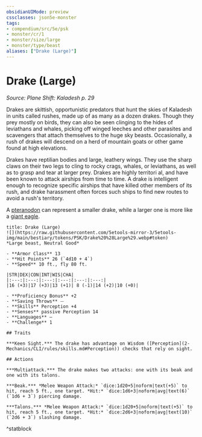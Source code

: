 ```yaml
---
obsidianUIMode: preview
cssclasses: json5e-monster
tags:
- compendium/src/5e/psk
- monster/cr/1
- monster/size/large
- monster/type/beast
aliases: ["Drake (Large)"]
---
```

# Drake (Large)
*Source: Plane Shift: Kaladesh p. 29*  

Drakes are skittish, opportunistic predators that hunt the skies of Kaladesh in units called rushes, made up of as many as a dozen drakes. Though they prey mostly on birds, they can also be seen clinging to the hides of leviathans and whales, picking off winged leeches and other parasites and scavengers that attach themselves to the huge sky beasts. Occasionally, a rush of drakes will descend on a herd of mountain goats or other game found at high elevations.

Drakes have reptilian bodies and large, leathery wings. They use the sharp claws on their two legs to cling to rocky crags, whales, or leviathans, as well as to grasp and tear at larger prey. Drakes are highly territori al, and have been known to attack airships from time to time. A drake is intelligent enough to recognize specific airships that have killed other members of its rush, and drake harassment often forces such ships to find new routes to avoid a rush's territory.

A [pteranodon](2-Mechanics/CLI/bestiary/beast/pteranodon.md) can represent a smaller drake, while a larger one is more like a [giant eagle](2-Mechanics/CLI/bestiary/beast/giant-eagle.md).

```ad-statblock
title: Drake (Large)
![](https://raw.githubusercontent.com/5etools-mirror-3/5etools-img/main/bestiary/tokens/PSK/Drake%20%28Large%29.webp#token)
*Large beast, Neutral Good*

- **Armor Class** 13
- **Hit Points** 26 (`4d10 + 4`)
- **Speed** 10 ft., fly 80 ft.

|STR|DEX|CON|INT|WIS|CHA|
|:---:|:---:|:---:|:---:|:---:|:---:|
|16 (+3)|17 (+3)|13 (+1)| 8 (-1)|14 (+2)|10 (+0)|

- **Proficiency Bonus** +2
- **Saving Throws** ⏤
- **Skills** Perception +4
- **Senses** passive Perception 14
- **Languages** —
- **Challenge** 1

## Traits

***Keen Sight.*** The drake has advantage on Wisdom ([Perception](2-Mechanics/CLI/rules/skills.md#Perception)) checks that rely on sight.

## Actions

***Multiattack.*** The drake makes two attacks: one with its beak and one with its talons.

***Beak.*** *Melee Weapon Attack:* `dice:1d20+5|noform|text(+5)` to hit, reach 5 ft., one target. *Hit:* `dice:1d6+3|noform|avg|text(6)` (`1d6 + 3`) piercing damage.

***Talons.*** *Melee Weapon Attack:* `dice:1d20+5|noform|text(+5)` to hit, reach 5 ft., one target. *Hit:* `dice:2d6+3|noform|avg|text(10)` (`2d6 + 3`) slashing damage.
```
^statblock